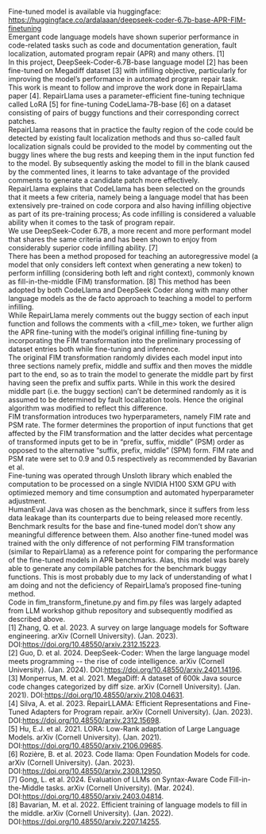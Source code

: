 Fine-tuned model is available via huggingface:\
https://huggingface.co/ardalaaan/deepseek-coder-6.7b-base-APR-FIM-finetuning \
Emergant code language models have shown superior performance in code-related tasks such as code and documentation generation, fault localization, automated program repair (APR) and many others. [1]\
In this project, DeepSeek-Coder-6.7B-base language model [2] has been fine-tuned on Megadiff dataset [3] with infilling objective, particularly for improving the model’s performance in automated program repair task.\
This work is meant to follow and improve the work done in RepairLlama paper [4]. RepairLlama uses a parameter-efficient fine-tuning technique called LoRA [5] for fine-tuning CodeLlama-7B-base [6] on a dataset consisting of pairs of buggy functions and their corresponding correct patches.\
RepairLlama reasons that in practice the faulty region of the code could be detected by existing fault localization methods and thus so-called fault localization signals could be provided to the model by commenting out the buggy lines where the bug rests and keeping them in the input function fed to the model. By subsequently asking the model to fill in the blank caused by the commented lines, it learns to take advantage of the provided comments to generate a candidate patch more effectively.\
RepairLlama explains that CodeLlama has been selected on the grounds that it meets a few criteria, namely being a language model that has been extensively pre-trained on code corpora and also having infilling objective as part of its pre-training process; As code infilling is considered a valuable ability when it comes to the task of program repair.\
We use DeepSeek-Coder 6.7B, a more recent and more performant model that shares the same criteria and has been shown to enjoy from considerably superior code infilling ability. [7]\
There has been a method proposed for teaching an autoregressive model (a model that only considers left context when generating a new token) to perform infilling (considering both left and right context), commonly known as fill-in-the-middle (FIM) transformation. [8] This method has been adopted by both CodeLlama and DeepSeek Coder along with many other language models as the de facto approach to teaching a model to perform infilling.\
While RepairLlama merely comments out the buggy section of each input function and follows the comments with a <fill_me> token, we further align the APR fine-tuning with the model’s original infilling fine-tuning by incorporating the FIM transformation into the preliminary processing of dataset entries both while fine-tuning and inference.\
The original FIM transformation randomly divides each model input into three sections namely prefix, middle and suffix and then moves the middle part to the end, so as to train the model to generate the middle part by first having seen the prefix and suffix parts. While in this work the desired middle part (i.e. the buggy section) can’t be determined randomly as it is assumed to be determined by fault localization tools. Hence the original algorithm was modified to reflect this difference.\
FIM transformation introduces two hyperparameters, namely FIM rate and PSM rate. The former determines the proportion of input functions that get affected by the FIM transformation and the latter decides what percentage of transformed inputs get to be in “prefix, suffix, middle” (PSM) order as opposed to the alternative “suffix, prefix, middle” (SPM) form. FIM rate and PSM rate were set to 0.9 and 0.5 respectively as recommended by Bavarian et al.\
Fine-tuning was operated through Unsloth library which enabled the computation to be processed on a single NVIDIA H100 SXM GPU with optimiezed memory and time consumption and automated hyperparameter adjustment.\
HumanEval Java was chosen as the benchmark, since it suffers from less data leakage than its counterparts due to being released more recently.\
Benchmark results for the base and fine-tuned model don’t show any meaningful difference between them. Also another fine-tuned model was trained with the only difference of not performing FIM transformation (similar to RepairLlama) as a reference point for comparing the performance of the fine-tuned models in APR benchmarks. Alas, this model was barely able to generate any compilable patches for the benchmark buggy functions. This is most probably due to my lack of understanding of what I am doing and not the deficiency of RepairLlama’s proposed fine-tuning method.\
Code in fim_transform_finetune.py and fim.py files was largely adapted from LLM workshop github repository and subsequently modified as described above.\
[1] Zhang, Q. et al. 2023. A survey on large language models for Software engineering. arXiv (Cornell University). (Jan. 2023). DOI:https://doi.org/10.48550/arxiv.2312.15223. \
[2] Guo, D. et al. 2024. DeepSeek-Coder: When the large language model meets programming -- the rise of code intelligence. arXiv (Cornell University). (Jan. 2024). DOI:https://doi.org/10.48550/arxiv.2401.14196. \
[3] Monperrus, M. et al. 2021. MegaDiff: A dataset of 600k Java source code changes categorized by diff size. arXiv (Cornell University). (Jan. 2021). DOI:https://doi.org/10.48550/arxiv.2108.04631. \
[4] Silva, A. et al. 2023. RepairLLAMA: Efficient Representations and Fine-Tuned Adapters for Program repair. arXiv (Cornell University). (Jan. 2023). DOI:https://doi.org/10.48550/arxiv.2312.15698. \
[5] Hu, E.J. et al. 2021. LORA: Low-Rank adaptation of Large Language Models. arXiv (Cornell University). (Jan. 2021). DOI:https://doi.org/10.48550/arxiv.2106.09685. \
[6] Rozière, B. et al. 2023. Code llama: Open Foundation Models for code. arXiv (Cornell University). (Jan. 2023). DOI:https://doi.org/10.48550/arxiv.2308.12950. \
[7] Gong, L. et al. 2024. Evaluation of LLMs on Syntax-Aware Code Fill-in-the-Middle tasks. arXiv (Cornell University). (Mar. 2024). DOI:https://doi.org/10.48550/arxiv.2403.04814. \
[8] Bavarian, M. et al. 2022. Efficient training of language models to fill in the middle. arXiv (Cornell University). (Jan. 2022). DOI:https://doi.org/10.48550/arxiv.2207.14255.
